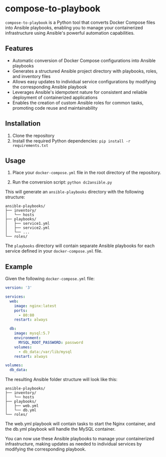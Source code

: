 # compose-to-playbook

`compose-to-playbook` is a Python tool that converts Docker Compose files into Ansible playbooks, enabling you to manage your containerized infrastructure using Ansible's powerful automation capabilities.

## Features

- Automatic conversion of Docker Compose configurations into Ansible playbooks
- Generates a structured Ansible project directory with playbooks, roles, and inventory files
- Allows easy updates to individual service configurations by modifying the corresponding Ansible playbook
- Leverages Ansible's idempotent nature for consistent and reliable deployment of containerized applications
- Enables the creation of custom Ansible roles for common tasks, promoting code reuse and maintainability

## Installation

1. Clone the repository
2. Install the required Python dependencies:
`pip install -r requirements.txt`

## Usage

1. Place your `docker-compose.yml` file in the root directory of the repository.

2. Run the conversion script:
`python dc2ansible.py`

This will generate an `ansible-playbooks` directory with the following structure:

```
ansible-playbooks/
├── inventory/
│   └── hosts
├── playbooks/
│   ├── service1.yml
│   ├── service2.yml
│   └── ...
└── roles/
```

The `playbooks` directory will contain separate Ansible playbooks for each service defined in your `docker-compose.yml` file.

## Example

Given the following `docker-compose.yml` file:

```yaml
version: '3'

services:
  web:
    image: nginx:latest
    ports:
      - 80:80
    restart: always

  db:
    image: mysql:5.7
    environment:
      MYSQL_ROOT_PASSWORD: password
    volumes:
      - db_data:/var/lib/mysql
    restart: always

volumes:
  db_data:
```

The resulting Ansible folder structure will look like this:

```
ansible-playbooks/
├── inventory/
│   └── hosts
├── playbooks/
│   ├── web.yml
│   └── db.yml
└── roles/
```

The web.yml playbook will contain tasks to start the Nginx container, and the db.yml playbook will handle the MySQL container.

You can now use these Ansible playbooks to manage your containerized infrastructure, making updates as needed to individual services by modifying the corresponding playbook.
